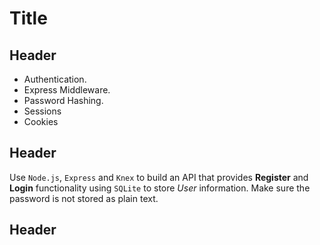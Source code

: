 # Title

## Header

- Authentication.
- Express Middleware.
- Password Hashing.
- Sessions
- Cookies

## Header

Use `Node.js`, `Express` and `Knex` to build an API that provides **Register** and **Login** functionality using `SQLite` to store _User_ information. Make sure the password is not stored as plain text.

## Header

